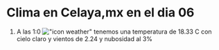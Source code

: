 # Clima en Celaya,mx en el dia 06

1. A las 1:0 !["icon weather"](http://openweathermap.org/img/w/01n.png) tenemos una temperatura de 18.33 C con cielo claro y  vientos de 2.24 y nubosidad al 3%
